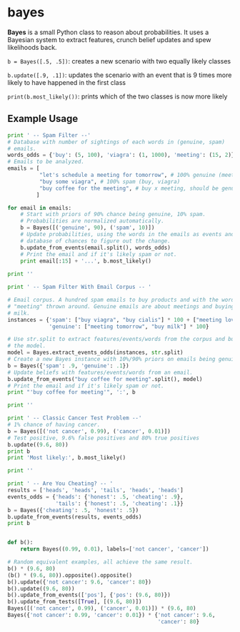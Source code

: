 bayes
=====

**Bayes** is a small Python class to reason about probabilities.
It uses a Bayesian system to extract features, crunch belief updates and
spew likelihoods back.

`b = Bayes([.5, .5])`: creates a new scenario with two equally likely classes

`b.update([.9, .1])`: updates the scenario with an event that is 9 times more
likely to have happened in the first class

`print(b.most_likely())`: prints which of the two classes is now more likely
  

Example Usage
-------------

```python
print ' -- Spam Filter --'
# Database with number of sightings of each words in (genuine, spam)
# emails.
words_odds = {'buy': (5, 100), 'viagra': (1, 1000), 'meeting': (15, 2)}
# Emails to be analyzed.
emails = [
          "let's schedule a meeting for tomorrow", # 100% genuine (meeting)
          "buy some viagra", # 100% spam (buy, viagra)
          "buy coffee for the meeting", # buy x meeting, should be genuine
         ]

for email in emails:
    # Start with priors of 90% chance being genuine, 10% spam.
    # Probabilities are normalized automatically.
    b = Bayes([('genuine', 90), ('spam', 10)])
    # Update probabilities, using the words in the emails as events and the
    # database of chances to figure out the change.
    b.update_from_events(email.split(), words_odds)
    # Print the email and if it's likely spam or not.
    print email[:15] + '...', b.most_likely()
    
print ''

print ' -- Spam Filter With Email Corpus -- '

# Email corpus. A hundred spam emails to buy products and with the word
# "meeting" thrown around. Genuine emails are about meetings and buying
# milk.
instances = {'spam': ["buy viagra", "buy cialis"] * 100 + ["meeting love"],
             'genuine': ["meeting tomorrow", "buy milk"] * 100}

# Use str.split to extract features/events/words from the corpus and build
# the model.
model = Bayes.extract_events_odds(instances, str.split)
# Create a new Bayes instance with 10%/90% priors on emails being genuine.
b = Bayes({'spam': .9, 'genuine': .1})
# Update beliefs with features/events/words from an email.
b.update_from_events("buy coffee for meeting".split(), model)
# Print the email and if it's likely spam or not.
print "'buy coffee for meeting'", ':', b

print ''

print ' -- Classic Cancer Test Problem --'
# 1% chance of having cancer.
b = Bayes([('not cancer', 0.99), ('cancer', 0.01)])
# Test positive, 9.6% false positives and 80% true positives
b.update((9.6, 80))
print b
print 'Most likely:', b.most_likely()

print ''

print ' -- Are You Cheating? -- '
results = ['heads', 'heads', 'tails', 'heads', 'heads']
events_odds = {'heads': {'honest': .5, 'cheating': .9},
               'tails': {'honest': .5, 'cheating': .1}}
b = Bayes({'cheating': .5, 'honest': .5})
b.update_from_events(results, events_odds)
print b


def b():
    return Bayes((0.99, 0.01), labels=['not cancer', 'cancer'])

# Random equivalent examples, all achieve the same result.
b() * (9.6, 80)
(b() * (9.6, 80)).opposite().opposite()
b().update({'not cancer': 9.6, 'cancer': 80})
b().update((9.6, 80))
b().update_from_events(['pos'], {'pos': (9.6, 80)})
b().update_from_tests([True], [(9.6, 80)])
Bayes([('not cancer', 0.99), ('cancer', 0.01)]) * (9.6, 80)
Bayes({'not cancer': 0.99, 'cancer': 0.01}) * {'not cancer': 9.6,
                                               'cancer': 80}
```
